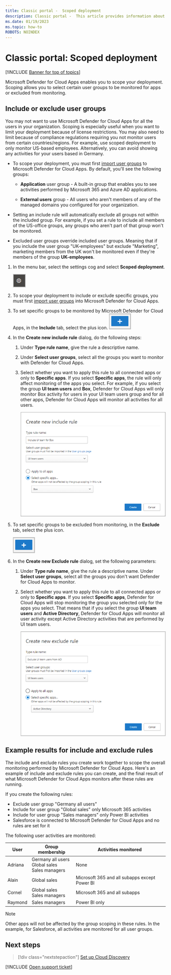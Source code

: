 ```yaml
---
title: Classic portal -  Scoped deployment
description: Classic portal -  This article provides information about how to scope your Defender for Cloud Apps deployment, including and excluding specific users or groups.
ms.date: 01/19/2023
ms.topic: how-to
ROBOTS: NOINDEX
---
```

# Classic portal: Scoped deployment

[!INCLUDE [Banner for top of topics](includes/banner.md)]

Microsoft Defender for Cloud Apps enables you to scope your deployment. Scoping allows you to select certain user groups to be monitored for apps or excluded from monitoring.

## Include or exclude user groups

You may not want to use Microsoft Defender for Cloud Apps for all the users in your organization. Scoping is especially useful when you want to limit your deployment because of license restrictions. You may also need to limit because of compliance regulations requiring you not monitor users from certain countries/regions. For example, use scoped deployment to only monitor US-based employees. Alternatively, you can avoid showing any activities for your users based in Germany.

- To scope your deployment, you must first [import user groups](user-groups.md) to Microsoft Defender for Cloud Apps. By default, you'll see the following groups:

  - **Application** user group -  A built-in group that enables you to see activities performed by Microsoft 365 and Azure AD applications.

  - **External users** group - All users who aren't members of any of the managed domains you configured for your organization.

- Setting an include rule will automatically exclude all groups not within the included group. For example, if you set a rule to include all members of the US-office groups, any groups who aren't part of that group won't be monitored.

- Excluded user groups override included user groups. Meaning that if you include the user group "UK-employees" but exclude "Marketing", marketing members from the UK won't be monitored even if they're members of the group **UK-employees**.

1. In the menu bar, select the settings cog and select **Scoped deployment**.

    ![settings icon.](media/classic-settings-icon.png "settings icon")

2. To scope your deployment to include or exclude specific groups, you must first [import user groups](user-groups.md) into Microsoft Defender for Cloud Apps.

3. To set specific groups to be monitored by Microsoft Defender for Cloud Apps, in the **Include** tab, select the plus icon.
    ![icon.](media/classic-plus-icon.png)

4. In the **Create new include rule** dialog, do the following steps:

    1. Under **Type rule name**, give the rule a descriptive name.
    2. Under **Select user groups**, select all the groups you want to monitor with Defender for Cloud Apps.
    3. Select whether you want to apply this rule to all connected apps or only to **Specific apps**. If you select **Specific apps**, the rule will only affect monitoring of the apps you select. For example, if you select the group **UI team users** and **Box**, Defender for Cloud Apps will only monitor Box activity for users in your UI team users group and for all other apps, Defender for Cloud Apps will monitor all activities for all users.

        ![include rule.](media/classic-include-rule.png)

5. To set specific groups to be excluded from monitoring, in the **Exclude** tab, select the plus icon.

   ![icon.](media/classic-plus-icon.png)

6. In the **Create new Exclude rule** dialog, set the following parameters:

    1. Under **Type rule name**, give the rule a descriptive name.
    Under **Select user groups**, select all the groups you don't want Defender for Cloud Apps to monitor.
    2. Select whether you want to apply this rule to all connected apps or only to **Specific apps**. If you select **Specific apps**, Defender for Cloud Apps will stop monitoring the group you selected only for the apps you select. That means that if you select the group **UI team users** and **Active Directory**, Defender for Cloud Apps will monitor all user activity except Active Directory activities that are performed by UI team users.

       ![exclude rule.](media/classic-exclude-rule.png)

## Example results for include and exclude rules

The include and exclude rules you create work together to scope the overall monitoring performed by Microsoft Defender for Cloud Apps. Here's an example of include and exclude rules you can create, and the final result of what Microsoft Defender for Cloud Apps monitors after these rules are running.

If you create the following rules:

- Exclude user group "Germany all users"
- Include for user group "Global sales" only Microsoft 365 activities
- Include for user group "Sales managers" only Power BI activities
- Salesforce is connected to Microsoft Defender for Cloud Apps and no rules are set for it

The following user activities are monitored:

|User|Group membership|Activities monitored|
|----|----|----|
|Adriana|Germany all users<br />Global sales<br />Sales managers|None|
|Alain|Global sales|Microsoft 365 and all subapps except Power BI|
|Cornel|Global sales<br />Sales managers|Microsoft 365 and all subapps|
|Raymond|Sales managers|Power BI only|

> [!NOTE]
> Other apps will not be affected by the group scoping in these rules.
> In the example, for Salesforce, all activities are monitored for all user groups.

## Next steps

> [!div class="nextstepaction"]
> [Set up Cloud Discovery](set-up-cloud-discovery.md)

[!INCLUDE [Open support ticket](includes/support.md)]  
